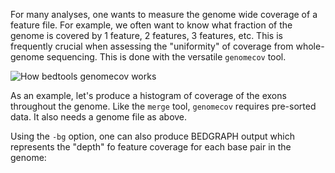 <script>
import Execute from "$components/Execute.svelte";
import Image from "$components/Image.svelte";
</script>

For many analyses, one wants to measure the genome wide coverage of a feature file. For example, we often want to know what fraction of the genome is covered by 1 feature, 2 features, 3 features, etc. This is frequently crucial when assessing the "uniformity" of coverage from whole-genome sequencing. This is done with the versatile `genomecov` tool.

<Image src="/data/bedtools-intro/genomecov-glyph.png" alt="How bedtools genomecov works" />

As an example, let's produce a histogram of coverage of the exons throughout the genome. Like the `merge` tool, `genomecov` requires pre-sorted data. It also needs a genome file as above.

<Execute command="bedtools genomecov -i exons.bed -g genome.txt" />

Using the `-bg` option, one can also produce BEDGRAPH output which represents the "depth" fo feature coverage for each base pair in the genome:

<Execute command="bedtools genomecov -i exons.bed -g genome.txt -bg | head -n 20" />
